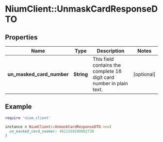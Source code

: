 # NiumClient::UnmaskCardResponseDTO

## Properties

| Name | Type | Description | Notes |
| ---- | ---- | ----------- | ----- |
| **un_masked_card_number** | **String** | This field contains the complete 16 digit card number in plain text. | [optional] |

## Example

```ruby
require 'nium_client'

instance = NiumClient::UnmaskCardResponseDTO.new(
  un_masked_card_number: 4611350100002726
)
```

